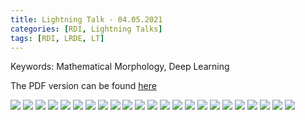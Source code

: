 ```yaml
---
title: Lightning Talk - 04.05.2021
categories: [RDI, Lightning Talks]
tags: [RDI, LRDE, LT]
---
```


Keywords: Mathematical Morphology, Deep Learning

The PDF version can be found [here](https://drive.google.com/file/d/1TocarGvLG25k3mzGXavBU6HO1tw34oA_/view?usp=sharing)


![](https://drive.google.com/uc?id=1H_AJmAscZ9glqfIORoQoh7O7JDRZVtqZ)
![](https://drive.google.com/uc?id=1nRFz0vW1zNcUMZEtf4hrfhhh7C3T5Eic)
![](https://drive.google.com/uc?id=1HWksx9ymiO58aE65aJIBe2RlPQJYWZSw)
![](https://drive.google.com/uc?id=1t0D41ZTeFnp1c17WtG-BZHJG2jYxk8dn)
![](https://drive.google.com/uc?id=16EEAYT1_RhkbgpGbqt2UMH_MkXrJirwP)
![](https://drive.google.com/uc?id=1gieOn00pvw36fj8_EoqmX1Y0UcsUXa_r)
![](https://drive.google.com/uc?id=1Ag_x-BD6xjI4HmRCLS_-8ULiu7CaL3nC)
![](https://drive.google.com/uc?id=1Jc3lNvZS7wALRhmIZ53RryllMz7AfwW-)
![](https://drive.google.com/uc?id=1p_sPibYgmEgqCD2CQ3T2ffB_acleJFkD)
![](https://drive.google.com/uc?id=1nmfgcDda_Pkfq0fiMToVlLeTEL5_TwHv)
![](https://drive.google.com/uc?id=12LdttY8ISHc2JZF4PBPOSqJVOtTtf_v3)
![](https://drive.google.com/uc?id=1cE44TF17SM9CZQgBbVBEtkjxQF3ODpjV)
![](https://drive.google.com/uc?id=10-FmyEvNKHUdjVsvGJKvWKMZNrxe4_TR)
![](https://drive.google.com/uc?id=1qdVLQNJ5gR9pF_fDAuTBNniLT9VO4ix-)
![](https://drive.google.com/uc?id=1xNdEbJ09LnS0IPrGyuEk88pL0uFRspzl)
![](https://drive.google.com/uc?id=1KIJ7mbx0Z_72FFPIcf9kuZwYSmQXAIvo)
![](https://drive.google.com/uc?id=12gm1dnqkeshm6SkJmN6bxPXcX8OnxWmC)
![](https://drive.google.com/uc?id=1za_D4MXJQunRf6tCCBe2Fzi1GOdcG1V6)
![](https://drive.google.com/uc?id=1Ef3zjlIyY5c0CA5X2sjPjcsqA-zskbOA)
![](https://drive.google.com/uc?id=1oYGn0f--Gtog8w91n1tnNpbL7j0NK25M)
![](https://drive.google.com/uc?id=10Jqro9Cvw2Z4tZW3CJsRaH90ry61GVGY)
![](https://drive.google.com/uc?id=1TXc6I3ekQQCQWec1JGEWGkAdNZjurmVW)
![](https://drive.google.com/uc?id=17Jq2td5Nv9tzkWN0B8bDAkYP_lSXKnz4)
